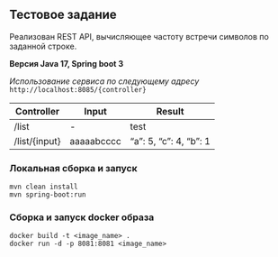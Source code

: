 ## Тестовое задание

Реализован REST API, вычисляющее частоту встречи символов по заданной строке.

**Версия Java 17, Spring boot 3**

_Использование сервиса по следующему адресу_ `http://localhost:8085/{controller}`

| Controller    | Input      | Result                 |
|---------------|------------|------------------------|
| /list         | -          | test                   | 
| /list/{input} | aaaaabcccc | “a”: 5, “c”: 4, “b”: 1 |


### Локальная сборка и запуск

```
mvn clean install
mvn spring-boot:run
```

### Сборка и запуск docker образа

```
docker build -t <image_name> .
docker run -d -p 8081:8081 <image_name>
```
